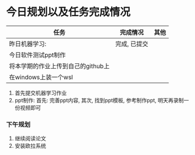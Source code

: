 # 今日规划以及任务完成情况
| 任务 | 完成情况 | 其他
| --- | --- | ---|
|昨日机器学习: | 完成, 已提交| |
|今日软件测试ppt制作| | |
|将本学期的作业上传到自己的github上| | | 
| 在windows上装一个wsl| | 

1. 首先提交机器学习作业
2. ppt制作:
   首先: 完善ppt内容, 
   其次, 找到ppt模板, 参考制作ppt, 
   明天再录制一份视频即可
   



### 下午规划
1. 继续阅读论文
2. 安装欧拉系统

